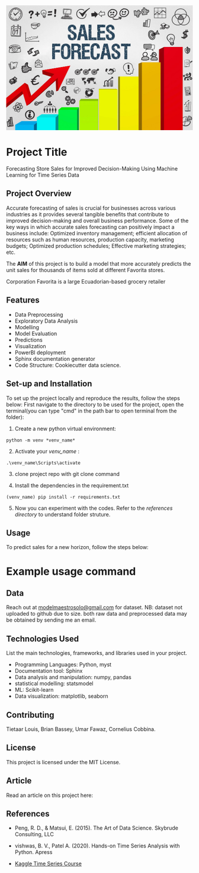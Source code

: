 
![Store-Sales-Time-Series-Forecasting](store_sales_forecasting.jpg)

# Project Title 

Forecasting Store Sales for Improved Decision-Making Using Machine Learning for Time Series Data

## Project Overview
Accurate forecasting of sales is crucial for businesses across various industries as it provides several tangible benefits that contribute to improved decision-making and overall business performance. Some of the key ways in which accurate sales forecasting can positively impact a business include: Optimized inventory management; efficient allocation of resources such as human resources, production capacity, marketing budgets; Optimized production schedules; Effective marketing strategies; etc. 

The **AIM** of this project is to build a model that more accurately predicts the unit sales for thousands of items sold at different Favorita stores. 

Corporation Favorita is a large Ecuadorian-based grocery retailer

## Features

- Data Preprocessing
- Exploratory Data Analysis
- Modelling
- Model Evaluation
- Predictions
- Visualization
- PowerBI deployment 
- Sphinx documentation generator
- Code Structure: Cookiecutter data science. 

## Set-up and Installation

To set up the project locally and reproduce the results, follow the steps below:
First navigate to the directory to be used for the project, open the terminal(you can type "cmd" in the path bar to open terminal from the folder):

1. Create a new python virtual environment:

```console
python -m venv *venv_name*
```
2. Activate your *venv_name* :
```console
.\venv_name\Scripts\activate
```
3. clone project repo with git clone command

4. Install the dependencies in the requirement.txt
```console
(venv_name) pip install -r requirements.txt
```
5. Now you can experiment with the codes. Refer to the  *references directory* to understand folder struture. 


## Usage
To predict sales for a new horizon, follow the steps below:

# Example usage command


## Data 
Reach out at modelmaestrosolo@gmail.com for dataset. NB: dataset not uploaded to github due to size. both raw data and preprocessed data may be obtained
by sending me an email. 

## Technologies Used
List the main technologies, frameworks, and libraries used in your project.
- Programming Languages: Python, myst 
- Documentation tool: Sphinx
- Data analysis and manipulation: numpy, pandas
- statistical modelling: statsmodel 
- ML: Scikit-learn
- Data visualization: matplotlib, seaborn

## Contributing
Tietaar Louis, Brian Bassey, Umar Fawaz, Cornelius Cobbina. 

## License
This project is licensed under the MIT License.

## Article
Read an article on this project here: 

## References
- Peng, R. D., & Matsui, E. (2015). The Art of Data Science. Skybrude Consulting, LLC

- vishwas, B. V., Patel A. (2020). Hands-on Time Series Analysis with Python. Apress
- [Kaggle Time Series Course](https://www.kaggle.com/learn/time-series)